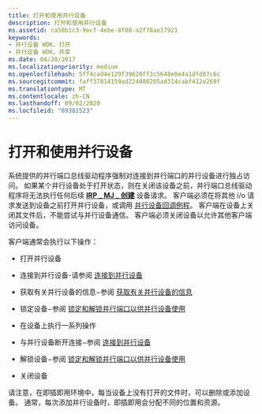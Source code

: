 ```yaml
---
title: 打开和使用并行设备
description: 打开和使用并行设备
ms.assetid: ca58b1c3-9ecf-4ebe-8f08-a2f78ae17921
keywords:
- 并行设备 WDK，打开
- 并行设备 WDK，共享
ms.date: 04/20/2017
ms.localizationpriority: medium
ms.openlocfilehash: 5ff4cad4e129f39620ff3c5648e0e4a1dfd87c6c
ms.sourcegitcommit: faff37814159ad224080205ad314cabf412e269f
ms.translationtype: MT
ms.contentlocale: zh-CN
ms.lasthandoff: 09/02/2020
ms.locfileid: "89381523"
---
```

# <a name="opening-and-using-a-parallel-device"></a>打开和使用并行设备





系统提供的并行端口总线驱动程序强制对连接到并行端口的并行设备进行独占访问。 如果某个并行设备处于打开状态，则在关闭该设备之前，并行端口总线驱动程序将无法执行任何后续 [**IRP \_ MJ \_ 创建**](/previous-versions/ff544131(v=vs.85)) 设备请求。 客户端必须在将其他 i/o 请求发送到设备之前打开并行设备，或调用 [并行设备回调例程](/windows-hardware/drivers/ddi/index)。 客户端在设备上关闭其文件后，不能尝试与并行设备通信。 客户端必须关闭设备以允许其他客户端访问设备。

客户端通常会执行以下操作：

-   打开并行设备

-   连接到并行设备-请参阅 [连接到并行设备](connecting-to-a-parallel-device.md)

-   获取有关并行设备的信息−参阅 [获取有关并行设备的信息](obtaining-information-about-a-parallel-device.md)

-   锁定设备−参阅 [锁定和解锁并行端口以供并行设备使用](locking-and-unlocking-a-parallel-port-for-use-by-a-parallel-device.md)

-   在设备上执行一系列操作

-   与并行设备断开连接−参阅 [连接到并行设备](connecting-to-a-parallel-device.md)

-   解锁设备−参阅 [锁定和解锁并行端口以供并行设备使用](locking-and-unlocking-a-parallel-port-for-use-by-a-parallel-device.md)

-   关闭设备

请注意，在即插即用环境中，每当设备上没有打开的文件时，可以删除或添加设备。 通常，每次添加并行设备时，即插即用会分配不同的位置和资源。

 

